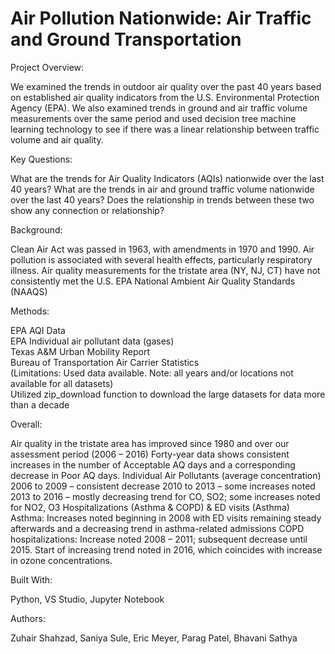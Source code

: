 # Air Pollution Nationwide: Air Traffic and Ground Transportation

Project Overview:

We examined the trends in outdoor air quality over the past 40 years based on established air quality indicators from the U.S. Environmental Protection Agency (EPA). We also examined trends in ground and air traffic volume measurements over the same period and used decision tree machine learning technology to see if there was a linear relationship between traffic volume and air quality.

Key Questions:

What are the trends for Air Quality Indicators (AQIs) nationwide over the last 40 years?
What are the trends in air and ground traffic volume nationwide over the last 40 years?
Does the relationship in trends between these two show any connection or relationship?

Background:

Clean Air Act was passed in 1963, with amendments in 1970 and 1990. 
Air pollution is associated with several health effects, particularly respiratory illness.
Air quality measurements for the tristate area (NY, NJ, CT) have not consistently met the U.S. EPA  National Ambient Air Quality Standards (NAAQS)

Methods:

EPA AQI Data  
EPA Individual air pollutant data (gases)  
Texas A&M Urban Mobility Report  
Bureau of Transportation Air Carrier Statistics  
(Limitations:  Used data available. Note: all years and/or locations not available for all datasets)  
Utilized zip_download function to download the large datasets for data more than a decade


Overall:

Air quality in the tristate area has improved since 1980 and over our assessment period (2006 – 2016)
Forty-year data shows consistent increases in the number of Acceptable AQ days and a corresponding decrease in Poor AQ days.
Individual Air Pollutants (average concentration)
2006 to 2009 – consistent decrease
2010 to 2013 – some increases noted
2013 to 2016 – mostly decreasing trend for CO, SO2; some increases noted for NO2, O3
Hospitalizations (Asthma & COPD) & ED visits (Asthma)
Asthma: Increases noted beginning in 2008 with ED visits remaining steady afterwards and a decreasing trend in asthma-related admissions
COPD hospitalizations: Increase noted 2008 – 2011; subsequent decrease until 2015.
Start of increasing trend noted in 2016, which coincides with increase in ozone concentrations. 

Built With:

Python, VS Studio, Jupyter Notebook

Authors:

Zuhair Shahzad, Saniya Sule, Eric Meyer, Parag Patel, Bhavani Sathya
